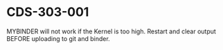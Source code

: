 # CDS-303-001

MYBINDER will not work if the Kernel is too high. Restart and clear output BEFORE uploading to git and binder.
